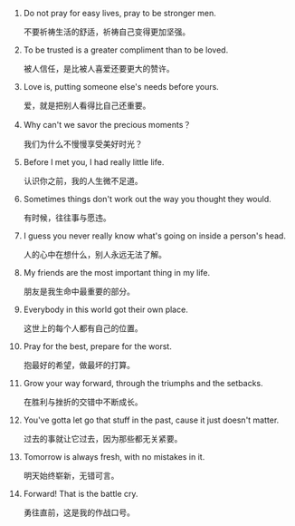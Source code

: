 1. Do not pray for easy lives, pray to be stronger men.

   不要祈祷生活的舒适，祈祷自己变得更加坚强。

2. To be trusted is a greater compliment than to be loved.

   被人信任，是比被人喜爱还要更大的赞许。

3. Love is, putting someone else's needs before yours.

   爱，就是把别人看得比自己还重要。

4. Why can't we savor the precious moments？

    我们为什么不慢慢享受美好时光？

5. Before I met you, I had really little life.

   认识你之前，我的人生微不足道。

6. Sometimes things don't work out the way you thought they would.

   有时候，往往事与愿违。

7. I guess you never really know what's going on inside a person's head.

   人的心中在想什么，别人永远无法了解。

8. My friends are the most important thing in my life.

   朋友是我生命中最重要的部分。

9. Everybody in this world got their own place.

   这世上的每个人都有自己的位置。

10. Pray for the best, prepare for the worst.

    抱最好的希望，做最坏的打算。

11. Grow your way forward, through the triumphs and the setbacks.

    在胜利与挫折的交错中不断成长。

12. You've gotta let go that stuff in the past, cause it just doesn't matter.

    过去的事就让它过去，因为那些都无关紧要。

13. Tomorrow is always fresh, with no mistakes in it.

    明天始终崭新，无错可言。

14. Forward! That is the battle cry.

    勇往直前，这是我的作战口号。

    